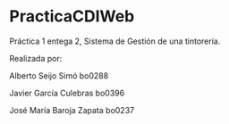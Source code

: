 # PracticaCDIWeb

Práctica 1 entega 2, Sistema de Gestión de una tintorería.



Realizada por:

Alberto Seijo Simó            bo0288

Javier García Culebras        bo0396

José María Baroja Zapata      bo0237
      
